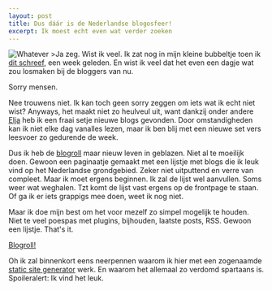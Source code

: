 ```yaml
---
layout: post
title: Dus dáár is de Nederlandse blogosfeer!
excerpt: Ik moest echt even wat verder zoeken
---
```


![Whatever >](http://gifs.frankmeeuwsen.com/whatever/bw-whatever.gif)Ja zeg. Wist ik veel. Ik zat nog in mijn kleine bubbeltje toen ik [dit schreef](/Nederlandse-Blogs/), een week geleden. En wist ik veel dat het even een dagje wat zou losmaken bij de bloggers van nu. 

Sorry mensen.

Nee trouwens niet. Ik kan toch geen sorry zeggen om iets wat ik echt niet wist? Anyways, het maakt niet zo heulveul uit, want dankzij onder andere [Elja](http://www.eljadaae.nl/leuke-nederlandse-blogs-de-blogosphere-alive-kicking/) heb ik een fraai setje nieuwe blogs gevonden. Door omstandigheden kan ik niet elke dag vanalles lezen, maar ik ben blij met een nieuwe set vers leesvoer zo gedurende de week. 

Dus ik heb de [blogroll](/blogroll) maar nieuw leven in geblazen. Niet al te moeilijk doen. Gewoon een paginaatje gemaakt met een lijstje met blogs die ik leuk vind op het Nederlandse grondgebied. Zeker niet uitputtend en verre van compleet. Maar ik moet ergens beginnen. Ik zal de lijst wel aanvullen. Soms weer wat weghalen. Tzt komt de lijst vast ergens op de frontpage te staan. Of ga ik er iets grappigs mee doen, weet ik nog niet. 

Maar ik doe mijn best om het voor mezelf zo simpel mogelijk te houden. Niet te veel poespas met plugins, bijhouden, laatste posts, RSS. Gewoon een lijstje. That's it.

[Blogroll!](/blogroll)

Oh ik zal binnenkort eens neerpennen waarom ik hier met een zogenaamde [static site generator](https://duckduckgo.com/?q=static+site+generator) werk. En waarom het allemaal zo verdomd spartaans is. Spoileralert: Ik vind het leuk.

